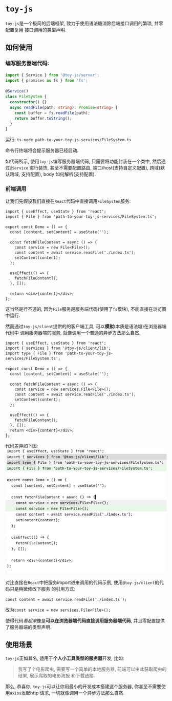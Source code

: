 # `toy-js`

`toy-js`是一个极简的后端框架, 致力于使用语法糖消除后端接口调用的繁琐, 并零配置复用
接口调用的类型声明.

## 如何使用

### 编写服务器端代码:

```ts
import { Service } from '@toy-js/server';
import { promises as fs } from 'fs';

@Service()
class FileSystem {
  constructor() {}
  async readFile(path: string): Promise<string> {
    const buffer = fs.readFile(path);
    return buffer.toString();
  }
}
```

运行: `ts-node path-to-your-toy-js-services/FileSystem.ts`

命令行终端将会提示服务器已经启动.

如代码所示, 使用`toy-js`编写服务器端代码, 只需要将功能封装在一个类中, 然后通过`@Service`
进行装饰, 甚至不需要配置路由, 端口/host(支持自定义配置), 跨域(默认跨域, 支持配置), body 如何解析(支持配置).

### 前端调用

让我们先假设我们直接在`React`代码中直接调用`FileSystem`服务:

```tsx
import { useEffect, useState } from 'react';
import { File } from 'path-to-your-toy-js-services/FileSystem.ts';

export const Demo = () => {
  const [content, setContent] = useState('');

  const fetchFileContent = async () => {
    const service = new File<File>();
    const content = await service.readFile('./index.ts');
    setContent(content);
  };

  useEffect(() => {
    fetchFileContent();
  }, []);

  return <div>{content}</div>;
};
```

这当然是行不通的, 因为`File`服务是服务端代码(使用了`fs`模块), 不能直接在浏览器中运行.

然而通过`toy-js/client`提供的的客户端工具, 可以**模拟**(本质是语法糖)在浏览器端代码中
调用服务器端的服务, 就像调用一个普通的异步方法那么自然.

```tsx
import { useEffect, useState } from 'react';
import { services } from '@toy-js/client/lib';
import type { File } from 'path-to-your-toy-js-services/FileSystem.ts';

export const Demo = () => {
  const [content, setContent] = useState('');
  
  const fetchFileContent = async () => {
    const service = new services.File<File>();
    const content = await service.readFile('./index.ts');
    setContent(content);
  };
  
  useEffect(() => {
    fetchFileContent();
  }, []);
  return <div>{content}</div>;
};
```
代码差异如下图:
![img.png](packages/server/assert/images/client-compare.png)

对比直接在`React`中把服务import进来调用的代码示例, 使用`@toy-js/client`的代码只是稍微修改下服务
的引用方式:

`const content = await service.readFile('./index.ts');`

改为`const service = new services.File<File>();`

使得代码*看起来*像是**可以在浏览器端代码直接调用服务器端代码**, 
并且零配置提供了服务器端的类型声明.

## 使用场景
`toy-js`正如其名, 适用于**个人小工具类型的服务器**开发, 比如:
> 我写了个电影爬虫, 需要写一个简单的本地服务器, 前端可以由此获取爬虫的结果, 展示爬取的电影海报
> 和下载链接.

那么, 恭喜你, `toy-js`可以让你用最小的开发成本搭建这个服务器, 你甚至不需要使用`axios`发起http
请求, 一切就像调用一个异步方法那么自然.





